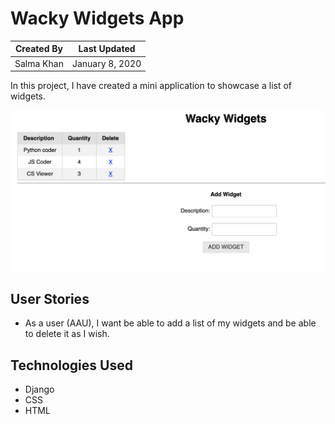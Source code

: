 # Wacky Widgets App

Created By | Last Updated
-----------|--------------
Salma Khan | January 8, 2020

In this project, I have created a mini application to showcase a list of widgets. 

![home page](./main_app/static/images/homepage.png)


## User Stories 
* As a user (AAU), I want be able to add a list of my widgets and be able to delete it as I wish. 

## Technologies Used
* Django
* CSS 
* HTML